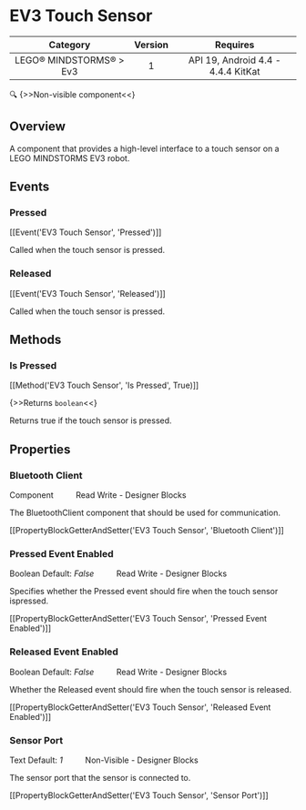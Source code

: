 # EV3 Touch Sensor

| Category | Version | Requires |
|:--------:|:-------:|:--------:|
|LEGO® MINDSTORMS® > Ev3|1|API 19, Android 4.4 - 4.4.4 KitKat|

:mag: {>>Non-visible component<<}

## Overview

A component that provides a high-level interface to a touch sensor on a LEGO MINDSTORMS EV3 robot.

## Events

### Pressed

[[Event('EV3 Touch Sensor', 'Pressed')]]

Called when the touch sensor is pressed.

### Released

[[Event('EV3 Touch Sensor', 'Released')]]

Called when the touch sensor is pressed.

## Methods

### Is Pressed

[[Method('EV3 Touch Sensor', 'Is Pressed', True)]]

{>>Returns `boolean`<<}

Returns true if the touch sensor is pressed.

## Properties

### Bluetooth Client

<span class="chip chip-component">Component</span>&nbsp;&nbsp;&nbsp;&nbsp;&nbsp;&nbsp;&nbsp;&nbsp;&nbsp;&nbsp;<span class="chip chip-rw">Read</span> <span class="chip chip-rw">Write</span> - <span class="chip chip-bd">Designer</span> <span class="chip chip-bd">Blocks</span> 

The BluetoothClient component that should be used for communication.

[[PropertyBlockGetterAndSetter('EV3 Touch Sensor', 'Bluetooth Client')]]

### Pressed Event Enabled

<span class="chip chip-boolean">Boolean</span> <span class="chip chip-boolean">Default: <i>False</i></span>&nbsp;&nbsp;&nbsp;&nbsp;&nbsp;&nbsp;&nbsp;&nbsp;&nbsp;&nbsp;<span class="chip chip-rw">Read</span> <span class="chip chip-rw">Write</span> - <span class="chip chip-bd">Designer</span> <span class="chip chip-bd">Blocks</span> 

Specifies whether the Pressed event should fire when the touch sensor ispressed.

[[PropertyBlockGetterAndSetter('EV3 Touch Sensor', 'Pressed Event Enabled')]]

### Released Event Enabled

<span class="chip chip-boolean">Boolean</span> <span class="chip chip-boolean">Default: <i>False</i></span>&nbsp;&nbsp;&nbsp;&nbsp;&nbsp;&nbsp;&nbsp;&nbsp;&nbsp;&nbsp;<span class="chip chip-rw">Read</span> <span class="chip chip-rw">Write</span> - <span class="chip chip-bd">Designer</span> <span class="chip chip-bd">Blocks</span> 

Whether the Released event should fire when the touch sensor is released.

[[PropertyBlockGetterAndSetter('EV3 Touch Sensor', 'Released Event Enabled')]]

### Sensor Port

<span class="chip chip-text">Text</span> <span class="chip chip-text">Default: <i>1</i></span>&nbsp;&nbsp;&nbsp;&nbsp;&nbsp;&nbsp;&nbsp;&nbsp;&nbsp;&nbsp;<span class="chip chip-rw">Non-Visible</span> - <span class="chip chip-bd">Designer</span> <span class="chip chip-bd">Blocks</span> 

The sensor port that the sensor is connected to.

[[PropertyBlockGetterAndSetter('EV3 Touch Sensor', 'Sensor Port')]]